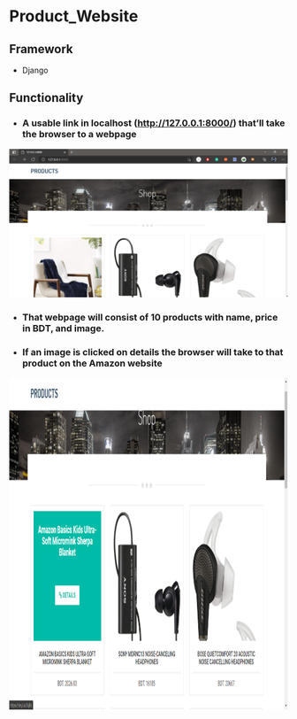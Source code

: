 # Product_Website

## Framework
- Django

## Functionality

- ### A usable link in localhost (http://127.0.0.1:8000/) that’ll take the browser to a webpage
<p align="center">
  <img src="https://github.com/sharmin6630/Product_Website/blob/master/snapshot/home.png" title="Menu option">
</p>

- ### That webpage will consist of 10 products with name, price in BDT, and image.

- ### If an image is clicked on details the browser will take to that product on the Amazon website
<p align="center">
  <img src="https://github.com/sharmin6630/Product_Website/blob/master/snapshot/details.png" width="700" height="600" title="Menu option">
</p>
